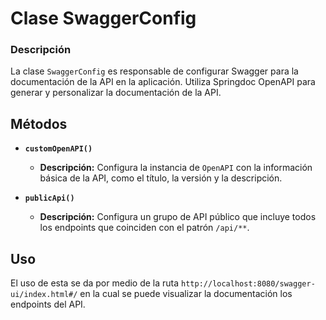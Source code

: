 # Clase SwaggerConfig

### Descripción
La clase `SwaggerConfig` es responsable de configurar Swagger para la documentación de la API en la aplicación. Utiliza Springdoc OpenAPI para generar y personalizar la documentación de la API.

## Métodos

- **`customOpenAPI()`**
    - **Descripción:** Configura la instancia de `OpenAPI` con la información básica de la API, como el título, la versión y la descripción.

- **`publicApi()`**
    - **Descripción:** Configura un grupo de API público que incluye todos los endpoints que coinciden con el patrón `/api/**`.

## Uso
El uso de esta se da por medio de la ruta `http://localhost:8080/swagger-ui/index.html#/` en la cual se puede visualizar la documentación los endpoints del API.